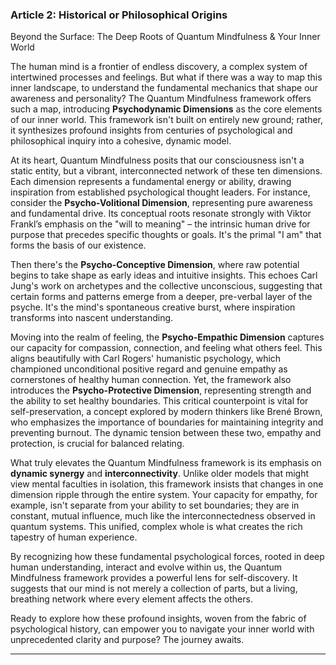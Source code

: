 ### Article 2: Historical or Philosophical Origins
Beyond the Surface: The Deep Roots of Quantum Mindfulness & Your Inner World



The human mind is a frontier of endless discovery, a complex system of intertwined processes and feelings. But what if there was a way to map this inner landscape, to understand the fundamental mechanics that shape our awareness and personality? The Quantum Mindfulness framework offers such a map, introducing **Psychodynamic Dimensions** as the core elements of our inner world. This framework isn't built on entirely new ground; rather, it synthesizes profound insights from centuries of psychological and philosophical inquiry into a cohesive, dynamic model.

At its heart, Quantum Mindfulness posits that our consciousness isn't a static entity, but a vibrant, interconnected network of these ten dimensions. Each dimension represents a fundamental energy or ability, drawing inspiration from established psychological thought leaders. For instance, consider the **Psycho-Volitional Dimension**, representing pure awareness and fundamental drive. Its conceptual roots resonate strongly with Viktor Frankl’s emphasis on the "will to meaning" – the intrinsic human drive for purpose that precedes specific thoughts or goals. It's the primal "I am" that forms the basis of our existence.

Then there's the **Psycho-Conceptive Dimension**, where raw potential begins to take shape as early ideas and intuitive insights. This echoes Carl Jung's work on archetypes and the collective unconscious, suggesting that certain forms and patterns emerge from a deeper, pre-verbal layer of the psyche. It's the mind's spontaneous creative burst, where inspiration transforms into nascent understanding.

Moving into the realm of feeling, the **Psycho-Empathic Dimension** captures our capacity for compassion, connection, and feeling what others feel. This aligns beautifully with Carl Rogers' humanistic psychology, which championed unconditional positive regard and genuine empathy as cornerstones of healthy human connection. Yet, the framework also introduces the **Psycho-Protective Dimension**, representing strength and the ability to set healthy boundaries. This critical counterpoint is vital for self-preservation, a concept explored by modern thinkers like Brené Brown, who emphasizes the importance of boundaries for maintaining integrity and preventing burnout. The dynamic tension between these two, empathy and protection, is crucial for balanced relating.

What truly elevates the Quantum Mindfulness framework is its emphasis on **dynamic synergy** and **interconnectivity**. Unlike older models that might view mental faculties in isolation, this framework insists that changes in one dimension ripple through the entire system. Your capacity for empathy, for example, isn't separate from your ability to set boundaries; they are in constant, mutual influence, much like the interconnectedness observed in quantum systems. This unified, complex whole is what creates the rich tapestry of human experience.

By recognizing how these fundamental psychological forces, rooted in deep human understanding, interact and evolve within us, the Quantum Mindfulness framework provides a powerful lens for self-discovery. It suggests that our mind is not merely a collection of parts, but a living, breathing network where every element affects the others.

Ready to explore how these profound insights, woven from the fabric of psychological history, can empower you to navigate your inner world with unprecedented clarity and purpose? The journey awaits.

---
